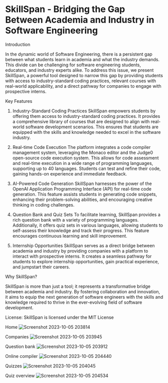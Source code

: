 

 # SkillSpan - Bridging the Gap Between Academia and Industry in Software Engineering

Introduction

In the dynamic world of Software Engineering, there is a persistent gap between what students learn in academia and what the industry demands. 
This divide can be challenging for software engineering students, educators, and industry experts alike.
To address this issue, we present SkillSpan, a powerful tool designed to narrow this gap by providing students with access to industry-standard coding practices, relevant courses with real-world applicability, and a direct pathway for companies to engage with prospective interns.

Key Features

1. Industry-Standard Coding Practices
SkillSpan empowers students by offering them access to industry-standard coding practices.
It provides a comprehensive library of courses that are designed to align with real-world software development scenarios.
This ensures that students are equipped with the skills and knowledge needed to excel in the software industry.

3. Real-time Code Execution
The platform integrates a code compiler management system, leveraging the Monaco editor and the Judge0 open-source code execution system.
This allows for code assessment and real-time execution in a wide range of programming languages, supporting up to 40 languages.
Students can test and refine their code, gaining hands-on experience and immediate feedback.

5. AI-Powered Code Generation
SkillSpan harnesses the power of the OpenAI Application Programming Interface (API) for real-time code generation.
This feature assists students in generating code snippets, enhancing their problem-solving abilities, and encouraging creative thinking in coding challenges.

7. Question Bank and Quiz Sets
To facilitate learning, SkillSpan provides a rich question bank with a variety of programming languages.
Additionally, it offers quiz sets in various languages, allowing students to self-assess their knowledge and track their progress.
This feature encourages continuous learning and skill improvement.

9. Internship Opportunities
SkillSpan serves as a direct bridge between academia and industry by providing companies with a platform to interact with prospective interns.
It creates a seamless pathway for students to explore internship opportunities, gain practical experience, and jumpstart their careers.

Why SkillSpan?

SkillSpan is more than just a tool; it represents a transformative bridge between academia and industry. 
By fostering collaboration and innovation, it aims to equip the next generation of software engineers with the skills and knowledge required to thrive in the ever-evolving field of software development.

License:
SkillSpan is licensed under the MIT License

Home
![Screenshot 2023-10-05 203814](https://github.com/chamithZ/SkillSpan_V3/assets/89042294/34f7a898-84ec-4be0-8f68-0088de561678)

Companies 
![Screenshot 2023-10-05 203945](https://github.com/chamithZ/SkillSpan_V3/assets/89042294/0476b8bf-9e82-48d8-8afc-64ea1ab9a331)

Question bank
![Screenshot 2023-10-05 203912](https://github.com/chamithZ/SkillSpan_V3/assets/89042294/536ba85e-3f09-4831-8fd8-8c93258a1ccc)

Online compiler 
![Screenshot 2023-10-05 204440](https://github.com/chamithZ/SkillSpan_V3/assets/89042294/5d093b52-5a30-49b9-97b7-a9ed50ff7662)

Quizzes
![Screenshot 2023-10-05 204045](https://github.com/chamithZ/SkillSpan_V3/assets/89042294/ba62f1b0-82f8-4a57-8728-1e150aaefa20)

Quiz overview
![Screenshot 2023-10-05 204534](https://github.com/chamithZ/SkillSpan_V3/assets/89042294/01fdc60a-a765-4d27-af57-3dd370b62fd6)



